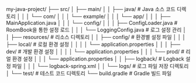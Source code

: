 my-java-project/
├── src/
│   ├── main/
│   │   ├── java/                      # Java 소스 코드 디렉토리
│   │   │   └── com/
│   │   │       └── example/
│   │   │           └── app/
│   │   │               ├── MainApplication.java
│   │   │               └── config/
│   │   │                   ├── ConfigLoader.java   # RoomBook을 통한 설정 로드
│   │   │                   └── LoggingConfig.java  # 로그 설정 관리
│   │   ├── resources/               # 리소스 디렉토리
│   │       ├── config/              # 환경별 설정 파일
│   │       │   ├── local/           # 로컬 환경 설정
│   │       │   │   └── application.properties
│   │       │   ├── dev/             # 개발 환경 설정
│   │       │   │   └── application.properties
│   │       │   └── prod/            # 리얼 환경 설정
│   │       │       └── application.properties
│   │       ├── logback/             # Logback 설정 파일
│   │       │   └── logback-spring.xml
│   │       └── logs/                # 로그 파일 저장 디렉토리
│   └── test/                        # 테스트 코드 디렉토리
└── build.gradle                     # Gradle 빌드 파일
